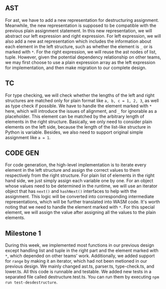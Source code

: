 ## AST
For ast, we have to add a new representation for destructuring assignment. Meanwhile, the new representation is supposed to be compatible with the previous plain assignment statement. In this new representation, we will abstract our left expression and right expression. For left expression, we will also add a new ast representation which includes the information about each element in the left structure, such as whether the element is `_` or is marked with `*`. For the right expression, we will reuse the ast nodes of list, tuple. However, given the potential dependency relationship on other teams, we may first choose to use a plain expression array as the left expression for implementation, and then make migration to our complete design.

## TC
For type checking, we will check whether the lengths of the left and right structures are matched only for plain format like `a, b, c = 1, 2, 3`, as well as type check if possible. We have to handle the element marked with `*` here, which will introduce the issues of alignment, and `_` for ignorable as a placeholder. This element can be matched by the arbitrary length of elements in the right structure. Basically, we only need to consider plain elements on the left side, because the length of the list-like structure in Python is variable. Besides, we also need to support original simple assignment like `a = 1`.


## CODE GEN
For code generation, the high-level implementation is to iterate every element in the left structure and assign the correct values to them respectively from the right structure. For plain list of elements in the right hand side, we just simply assign each variable one by one. For an object whose values need to be determined in the runtime, we will use an iterator object that has `next()` and `hashNext()` interfaces to help with the assignment. This logic will be converted into corresponding intermediate representations, which will be further translated into WASM code. It's worth noting that we need to handle the element marked with `*`. For this special element, we will assign the value after assigning all the values to the plain elements.

## Milestone 1
During this week, we implemented most functions in our previous design except handling list and tuple in the right part and the element marked with `*`, which depended on other teams' work. Additionally, we added support for `range` by making it an iterator, which had not been metioned in our previous design. We mainly changed ast.ts, parser.ts, type-check.ts, and lower.ts. All this code is runnable and testable. We added new tests in a separated file called destructure.test.ts. You can run them by executing `npm run test-desdestructure`.
